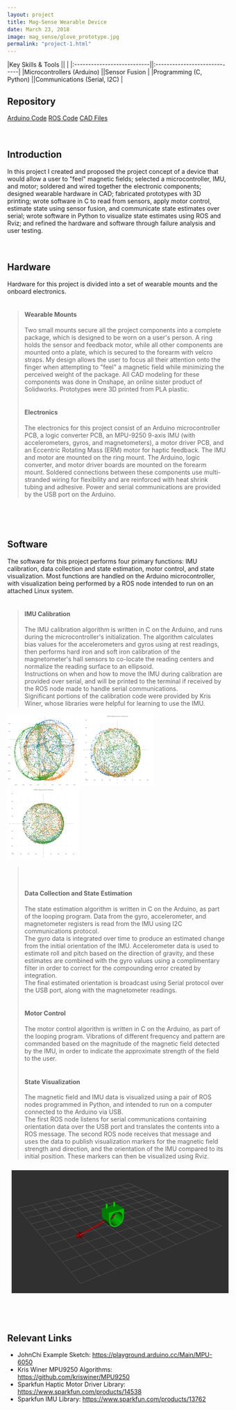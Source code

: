 ```yaml
---
layout: project
title: Mag-Sense Wearable Device
date: March 23, 2018
image: mag_sense/glove_prototype.jpg
permalink: "project-1.html"
---
```


<!-- 
TODO:

-->


<!-- Tags and Video -->
<!-- Line before a table should be blank -->

|Key Skills & Tools          ||                              |
|:---------------------------||:-----------------------------|
|Microcontrollers (Arduino)  ||Sensor Fusion                 |
|Programming (C, Python)     ||Communications (Serial, I2C)  |



## Repository
[Arduino Code](https://github.com/idtx314/gloveduino)
[ROS Code](https://github.com/idtx314/rosglove)
[CAD Files](https://cad.onshape.com/documents/59f6b9e68d51d87d17f218b7/w/08135ad5edb522fb621632bc/e/02c82a1bae2817e4d66146ec)
<br />
<br />
<br />



## Introduction
In this project I created and proposed the project concept of a device that would allow a user to "feel" magnetic fields; selected a microcontroller, IMU, and motor; soldered and wired together the electronic components; designed wearable hardware in CAD; fabricated prototypes with 3D printing; wrote software in C to read from sensors, apply motor control, estimate state using sensor fusion, and communicate state estimates over serial; wrote software in Python to visualize state estimates using ROS and Rviz; and refined the hardware and software through failure analysis and user testing.
<br />
<br />
<br />



## Hardware
Hardware for this project is divided into a set of wearable mounts and the onboard electronics.
<br />
<br />
>
>#### Wearable Mounts
>Two small mounts secure all the project components into a complete package, which is designed to be worn on a user's person. A ring holds the sensor and feedback motor, while all other components are mounted onto a plate, which is secured to the forearm with velcro straps. My design allows the user to focus all their attention onto the finger when attempting to "feel" a magnetic field while minimizing the perceived weight of the package. All CAD modeling for these components was done in Onshape, an online sister product of Solidworks. Prototypes were 3D printed from PLA plastic.
><br />
><br />
>
>#### Electronics
>The electronics for this project consist of an Arduino microcontroller PCB, a logic converter PCB, an MPU-9250 9-axis IMU (with accelerometers, gyros, and magnetometers), a motor driver PCB, and an Eccentric Rotating Mass (ERM) motor for haptic feedback.
>The IMU and motor are mounted on the ring mount. The Arduino, logic converter, and motor driver boards are mounted on the forearm mount. Soldered connections between these components use multi-stranded wiring for flexibility and are reinforced with heat shrink tubing and adhesive. Power and serial communications are provided by the USB port on the Arduino.
<br />
<br />
<br />



## Software
The software for this project performs four primary functions: IMU calibration, data collection and state estimation, motor control, and state visualization. Most functions are handled on the Arduino microcontroller, with visualization being performed by a ROS node intended to run on an attached Linux system.
<br />
<br />
>
>#### IMU Calibration
>The IMU calibration algorithm is written in C on the Arduino, and runs during the microcontroller's initialization. The algorithm calculates bias values for the accelerometers and gyros using at rest readings, then performs hard iron and soft iron calibration of the magnetometer's hall sensors to co-locate the reading centers and normalize the reading surface to an ellipsoid.  
>Instructions on when and how to move the IMU during calibration are provided over serial, and will be printed to the terminal if received by the ROS node made to handle serial communications.  
>Significant portions of the calibration code were provided by Kris Winer, whose libraries were helpful for learning to use the IMU.

<img src="./public/images/mag_sense/calibration.jpg" alt="Before Cal" style="display: inline-block; max-width: 33%; max-height: 33%;" />
<img src="./public/images/mag_sense/calibration2.png" alt="After Hard Iron" style="display: inline-block; max-width: 33%; max-height: 33%;" />
<img src="./public/images/mag_sense/calibration3.png" alt="After Soft Iron" style="display: inline-block; max-width: 33%; max-height: 33%;" />

><br />
><br />
>
>#### Data Collection and State Estimation
>The state estimation algorithm is written in C on the Arduino, as part of the looping program. Data from the gyro, accelerometer, and magnetometer registers is read from the IMU using I2C communications protocol.  
>The gyro data is integrated over time to produce an estimated change from the initial orientation of the IMU. Accelerometer data is used to estimate roll and pitch based on the direction of gravity, and these estimates are combined with the gyro values using a complimentary filter in order to correct for the compounding error created by integration.  
>The final estimated orientation is broadcast using Serial protocol over the USB port, along with the magnetometer readings.
><br />
><br />
>
>#### Motor Control
>The motor control algorithm is written in C on the Arduino, as part of the looping program. Vibrations of different frequency and pattern are commanded based on the magnitude of the magnetic field detected by the IMU, in order to indicate the approximate strength of the field to the user.
><br />
><br />
>
>#### State Visualization
>The magnetic field and IMU data is visualized using a pair of ROS nodes programmed in Python, and intended to run on a computer connected to the Arduino via USB.  
>The first ROS node listens for serial communications containing orientation data over the USB port and translates the contents into a ROS message. The second ROS node receives that message and uses the data to publish visualization markers for the magnetic field strength and direction, and the orientation of the IMU compared to its initial position. These markers can then be visualized using Rviz.

<img src="./public/images/mag_sense/visualization.png" alt="Visualizer" width="500" style="display: block; margin-left: auto; margin-right: auto; padding: 10px;"/>

<br />
<br />
<br />



## Relevant Links
* JohnChi Example Sketch: https://playground.arduino.cc/Main/MPU-6050
* Kris Winer MPU9250 Algorithms: https://github.com/kriswiner/MPU9250
* Sparkfun Haptic Motor Driver Library: https://www.sparkfun.com/products/14538
* Sparkfun IMU Library: https://www.sparkfun.com/products/13762

